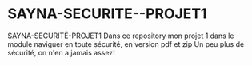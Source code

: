# SAYNA-SECURITE--PROJET1
SAYNA-SECURITÉ-PROJET1
Dans ce repository mon projet 1 dans le module naviguer en toute sécurité, en version pdf et zip
Un peu plus de sécurité, on n'en a jamais assez!
